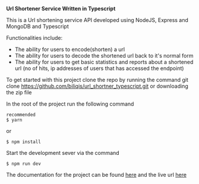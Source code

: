 **Url Shortener Service Written in Typescript**

This is a Url shortening service API developed using NodeJS, Express and MongoDB and Typescript


Functionalities include:
- The ability for users to encode(shorten) a url
- The ability for users to decode the shortened url back to it's normal form
- The ability for users to get basic statistics and reports about a shortened url (no of hits, ip addresses of users that has accessed the endpoint)


To get started with this project clone the repo by running the command git clone https://github.com/biliqis/url_shortner_typescript.git or downloading the zip file

In the root of the project run the following command

```
recommended
$ yarn
```

or
```
$ npm install
```
Start the development sever via the command

```
$ npm run dev
```

The documentation for the project can be found [here](https://documenter.getpostman.com/view/16600205/UVktoYPZ) and the live url [here](https://urls-hort.herokuapp.com/)